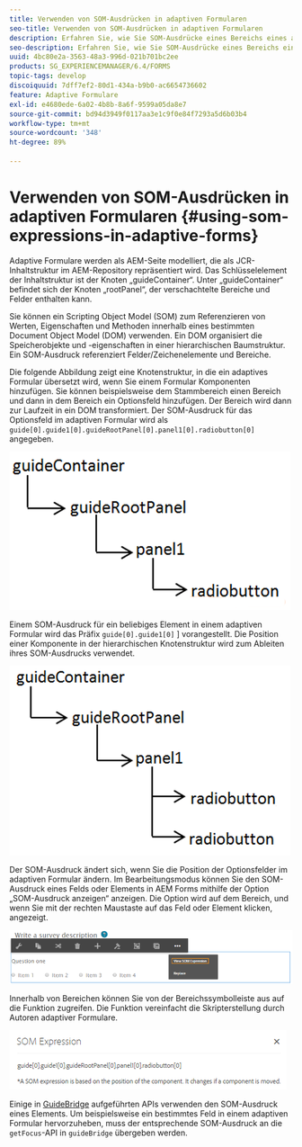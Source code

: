 ```yaml
---
title: Verwenden von SOM-Ausdrücken in adaptiven Formularen
seo-title: Verwenden von SOM-Ausdrücken in adaptiven Formularen
description: Erfahren Sie, wie Sie SOM-Ausdrücke eines Bereichs eines adaptiven Formulars extrahieren.
seo-description: Erfahren Sie, wie Sie SOM-Ausdrücke eines Bereichs eines adaptiven Formulars extrahieren.
uuid: 4bc80e2a-3563-48a3-996d-021b701bc2ee
products: SG_EXPERIENCEMANAGER/6.4/FORMS
topic-tags: develop
discoiquuid: 7dff7ef2-80d1-434a-b9b0-ac6654736602
feature: Adaptive Formulare
exl-id: e4680ede-6a02-4b8b-8a6f-9599a05da8e7
source-git-commit: bd94d3949f0117aa3e1c9f0e84f7293a5d6b03b4
workflow-type: tm+mt
source-wordcount: '348'
ht-degree: 89%

---
```


# Verwenden von SOM-Ausdrücken in adaptiven Formularen {#using-som-expressions-in-adaptive-forms}

Adaptive Formulare werden als AEM-Seite modelliert, die als JCR-Inhaltstruktur im AEM-Repository repräsentiert wird. Das Schlüsselelement der Inhaltstruktur ist der Knoten „guideContainer“. Unter „guideContainer“ befindet sich der Knoten „rootPanel“, der verschachtelte Bereiche und Felder enthalten kann.

Sie können ein Scripting Object Model (SOM) zum Referenzieren von Werten, Eigenschaften und Methoden innerhalb eines bestimmten Document Object Model (DOM) verwenden. Ein DOM organisiert die Speicherobjekte und -eigenschaften in einer hierarchischen Baumstruktur. Ein SOM-Ausdruck referenziert Felder/Zeichenelemente und Bereiche.

Die folgende Abbildung zeigt eine Knotenstruktur, in die ein adaptives Formular übersetzt wird, wenn Sie einem Formular Komponenten hinzufügen. Sie können beispielsweise dem Stammbereich einen Bereich und dann in dem Bereich ein Optionsfeld hinzufügen. Der Bereich wird dann zur Laufzeit in ein DOM transformiert. Der SOM-Ausdruck für das Optionsfeld im adaptiven Formular wird als `guide[0].guide1[0].guideRootPanel[0].panel1[0].radiobutton[0]` angegeben.

![DOM-Baumstruktur](assets/hierarchy-1.png)

Einem SOM-Ausdruck für ein beliebiges Element in einem adaptiven Formular wird das Präfix `guide[0].guide1[0]` ] vorangestellt. Die Position einer Komponente in der hierarchischen Knotenstruktur wird zum Ableiten ihres SOM-Ausdrucks verwendet.

![DOM-Baumstruktur mit zwei Optionsfeldern](assets/hierarchy_radio_button.png)

Der SOM-Ausdruck ändert sich, wenn Sie die Position der Optionsfelder im adaptiven Formular ändern. Im Bearbeitungsmodus können Sie den SOM-Ausdruck eines Felds oder Elements in AEM Forms mithilfe der Option „SOM-Ausdruck anzeigen“ anzeigen. Die Option wird auf dem Bereich, und wenn Sie mit der rechten Maustaste auf das Feld oder Element klicken, angezeigt.

![Extrahieren von SOM-Ausdrücken in einem adaptiven Formular](assets/som-expressions.png)

Innerhalb von Bereichen können Sie von der Bereichssymbolleiste aus auf die Funktion zugreifen. Die Funktion vereinfacht die Skripterstellung durch Autoren adaptiver Formulare.

![Extrahieren von SOM-Ausdrücken mithilfe der Bereichssymbolleiste](assets/som-expression.png)

Einige in [GuideBridge](https://helpx.adobe.com/aem-forms/6/javascript-api/GuideBridge.md) aufgeführten APIs verwenden den SOM-Ausdruck eines Elements. Um beispielsweise ein bestimmtes Feld in einem adaptiven Formular hervorzuheben, muss der entsprechende SOM-Ausdruck an die `getFocus`-API in `guideBridge` übergeben werden.
